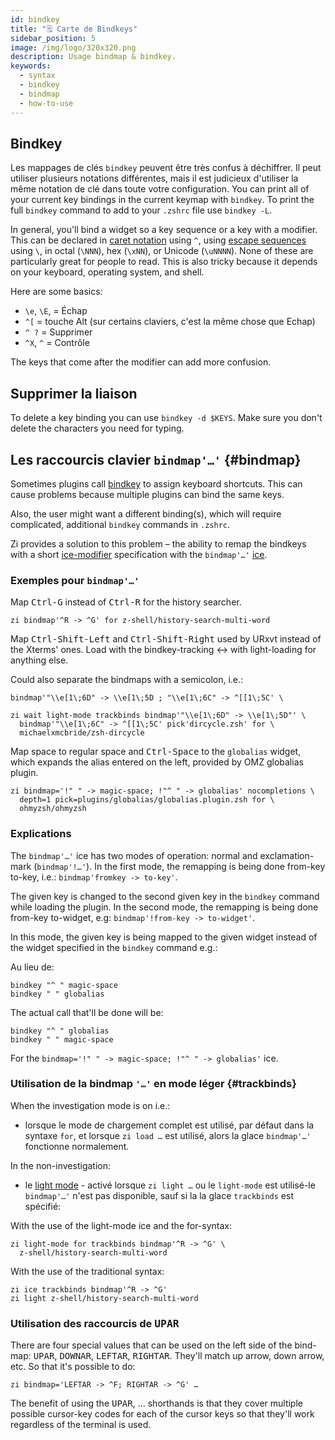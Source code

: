 ```yaml
---
id: bindkey
title: "🗒 Carte de Bindkeys"
sidebar_position: 5
image: /img/logo/320x320.png
description: Usage bindmap & bindkey.
keywords:
  - syntax
  - bindkey
  - bindmap
  - how-to-use
---
```


<!-- @format -->

## <i class="fa-solid fa-keyboard"></i> Bindkey

Les mappages de clés `bindkey` peuvent être très confus à déchiffrer. Il peut utiliser plusieurs notations différentes, mais il est judicieux d'utiliser la même notation de clé dans toute votre configuration. You can print all of your current key bindings in the current keymap with `bindkey`. To print the full `bindkey` command to add to your `.zshrc` file use `bindkey -L`.

In general, you'll bind a widget so a key sequence or a key with a modifier. This can be declared in [caret notation][5] using `^`, using [escape sequences][6] using `\`, in octal (`\NNN`), hex (`\xNN`), or Unicode (`\uNNNN`). None of these are particularly great for people to read. This is also tricky because it depends on your keyboard, operating system, and shell.

Here are some basics:

- `\e`, `\E`, = Échap
- `^[` = touche Alt (sur certains claviers, c'est la même chose que Echap)
- `^ ?` = Supprimer
- `^X`, `^` = Contrôle

The keys that come after the modifier can add more confusion.

## <i class="fa-solid fa-delete-left"></i> Supprimer la liaison

To delete a key binding you can use `bindkey -d $KEYS`. Make sure you don't delete the characters you need for typing.

## <i class="fa-solid fa-sliders"></i> Les raccourcis clavier `bindmap'…'` {#bindmap}

Sometimes plugins call [bindkey][1] to assign keyboard shortcuts. This can cause problems because multiple plugins can bind the same keys.

Also, the user might want a different binding(s), which will require complicated, additional `bindkey` commands in `.zshrc`.

Zi provides a solution to this problem – the ability to remap the bindkeys with a short [ice-modifier][2] specification with the `bindmap'…'` [ice][3].

### <i class="fa-solid fa-circle-check"></i> Exemples pour `bindmap'…'`

Map <kbd>Ctrl-G</kbd> instead of <kbd>Ctrl-R</kbd> for the history searcher.

```shell
zi bindmap'^R -> ^G' for z-shell/history-search-multi-word
```

Map <kbd>Ctrl-Shift-Left</kbd> and <kbd>Ctrl-Shift-Right</kbd> used by URxvt instead of the Xterms' ones. Load with the bindkey-tracking ↔ with light-loading for anything else.

Could also separate the bindmaps with a semicolon, i.e.:

```shell
bindmap'"\\e[1\;6D" -> \\e[1\;5D ; "\\e[1\;6C" -> ^[[1\;5C' \
```

```shell showLineNumbers
zi wait light-mode trackbinds bindmap'"\\e[1\;6D" -> \\e[1\;5D"' \
  bindmap'"\\e[1\;6C" -> ^[[1\;5C' pick'dircycle.zsh' for \
  michaelxmcbride/zsh-dircycle
```

Map space to regular space and <kbd>Ctrl-Space</kbd> to the `globalias` widget, which expands the alias entered on the left, provided by OMZ globalias plugin.

```shell showLineNumbers
zi bindmap='!" " -> magic-space; !"^ " -> globalias' nocompletions \
  depth=1 pick=plugins/globalias/globalias.plugin.zsh for \
  ohmyzsh/ohmyzsh
```

### <i class="fa-solid fa-circle-check"></i> Explications

The `bindmap'…'` ice has two modes of operation: normal and exclamation-mark (`bindmap'!…'`). In the first mode, the remapping is being done from-key to-key, i.e.: `bindmap'fromkey -> to-key'`.

The given key is changed to the second given key in the `bindkey` command while loading the plugin. In the second mode, the remapping is being done from-key to-widget, e.g: `bindmap'!from-key -> to-widget'`.

In this mode, the given key is being mapped to the given widget instead of the widget specified in the `bindkey` command e.g.:

Au lieu de:

```shell showLineNumbers
bindkey "^ " magic-space
bindkey " " globalias
```

The actual call that'll be done will be:

```shell showLineNumbers
bindkey "^ " globalias
bindkey " " magic-space
```

For the `bindmap='!" " -> magic-space; !"^ " -> globalias'` ice.

### <i class="fa-solid fa-circle-check"></i> Utilisation de la bindmap `'…'` en mode léger {#trackbinds}

When the investigation mode is on i.e.:

- lorsque le mode de chargement complet est utilisé, par défaut dans la syntaxe `for`, et lorsque `zi load …` est utilisé, alors la glace `bindmap'…'` fonctionne normalement.

In the non-investigation:

- le [light mode](/search/?q=light+mode) - activé lorsque `zi light …` ou le `light-mode` est utilisé-le `bindmap'…'` n'est pas disponible, sauf si la la glace `trackbinds` est spécifié:

With the use of the light-mode ice and the for-syntax:

```shell showLineNumbers
zi light-mode for trackbinds bindmap'^R -> ^G' \
  z-shell/history-search-multi-word
```

With the use of the traditional syntax:

```shell showLineNumbers
zi ice trackbinds bindmap'^R -> ^G'
zi light z-shell/history-search-multi-word
```

### <i class="fa-solid fa-circle-check"></i> Utilisation des raccourcis de <kbd>UPAR</kbd>

There are four special values that can be used on the left side of the bind-map: <kbd>UPAR</kbd>, <kbd>DOWNAR</kbd>, <kbd>LEFTAR</kbd>, <kbd>RIGHTAR</kbd>. They'll match up arrow, down arrow, etc. So that it's possible to do:

```shell
zi bindmap='LEFTAR -> ^F; RIGHTAR -> ^G' …
```

The benefit of using the <kbd>UPAR</kbd>, … shorthands is that they cover multiple possible cursor-key codes for each of the cursor keys so that they'll work regardless of the terminal is used.

<!-- end-of-file -->
<!-- links -->

[1]: /search/?q=bindkey
[2]: /search/?q=ice+modifier
[3]: /docs/guides/syntax/ice
[5]: https://en.wikipedia.org/wiki/Caret_notation
[6]: https://en.wikipedia.org/wiki/Escape_sequence
